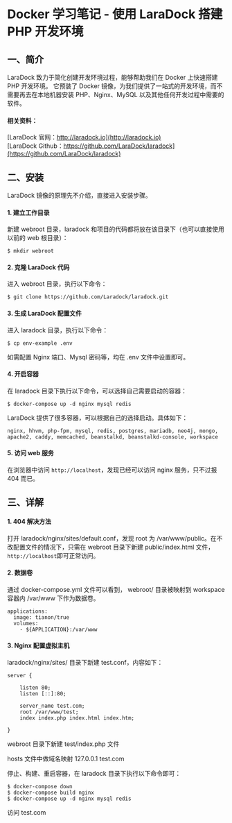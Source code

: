 # Docker 学习笔记 - 使用 LaraDock 搭建 PHP 开发环境


## 一、简介

LaraDock 致力于简化创建开发环境过程，能够帮助我们在 Docker 上快速搭建 PHP 开发环境。 它预装了 Docker 镜像，为我们提供了一站式的开发环境，而不需要再去在本地机器安装 PHP、Nginx、MySQL 以及其他任何开发过程中需要的软件。 

#### 相关资料：
[LaraDock 官网：http://laradock.io](http://laradock.io)<br>
[LaraDock Github：https://github.com/LaraDock/laradock](https://github.com/LaraDock/laradock)


## 二、安装

LaraDock 镜像的原理先不介绍，直接进入安装步骤。

#### 1. 建立工作目录

新建 webroot 目录，laradock 和项目的代码都将放在该目录下（也可以直接使用以前的 web 根目录）：
```
$ mkdir webroot
```

#### 2. 克隆 LaraDock 代码

进入 webroot 目录，执行以下命令：
```
$ git clone https://github.com/Laradock/laradock.git
```

#### 3. 生成 LaraDock 配置文件

进入 laradock 目录，执行以下命令：
```
$ cp env-example .env
```

如需配置 Nginx 端口、Mysql 密码等，均在 .env 文件中设置即可。

#### 4. 开启容器

在 laradock 目录下执行以下命令，可以选择自己需要启动的容器：
```
$ docker-compose up -d nginx mysql redis
```

LaraDock 提供了很多容器，可以根据自己的选择启动。具体如下： 
```
nginx, hhvm, php-fpm, mysql, redis, postgres, mariadb, neo4j, mongo, apache2, caddy, memcached, beanstalkd, beanstalkd-console, workspace
```

#### 5. 访问 web 服务

在浏览器中访问 `http://localhost`，发现已经可以访问 nginx 服务，只不过报 404 而已。


## 三、详解

#### 1. 404 解决方法 

打开 laradock/nginx/sites/default.conf，发现 root 为 /var/www/public。在不改配置文件的情况下，只需在 webroot 目录下新建 public/index.html 文件， `http://localhost`即可正常访问。

#### 2. 数据卷

通过 docker-compose.yml 文件可以看到， webroot/ 目录被映射到 workspace 容器内 /var/www 下作为数据卷。
```
applications:
  image: tianon/true
  volumes:
    - ${APPLICATION}:/var/www		
```

#### 3. Nginx 配置虚拟主机

laradock/nginx/sites/ 目录下新建 test.conf，内容如下：
```
server {

    listen 80;
    listen [::]:80;

    server_name test.com;
    root /var/www/test;
    index index.php index.html index.htm;

}
```

webroot 目录下新建 test/index.php 文件

hosts 文件中做域名映射 127.0.0.1 test.com		

停止、构建、重启容器，在 laradock 目录下执行以下命令即可：
```
$ docker-compose down
$ docker-compose build nginx
$ docker-compose up -d nginx mysql redis
```

访问 test.com  

